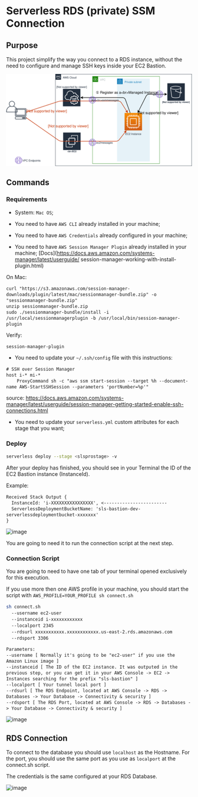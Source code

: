 # Serverless RDS (private) SSM Connection

## Purpose

This project simplify the way you connect to a RDS instance, without the need to configure and manage SSH keys inside your EC2 Bastion.

![image](https://github.com/MaksimAniskov/aws-ssh-bastion-ssm/raw/master/README.images/architecture-private.svg)

## Commands

### Requirements

- System: `Mac OS`;

- You need to have `AWS CLI` already installed in your machine;

- You need to have `AWS Credentials` already configured in your machine;

- You need to have `AWS Session Manager Plugin` already installed in your machine; [Docs](https://docs.aws.amazon.com/systems-manager/latest/userguide/
session-manager-working-with-install-plugin.html)

On Mac:
```
curl "https://s3.amazonaws.com/session-manager-downloads/plugin/latest/mac/sessionmanager-bundle.zip" -o "sessionmanager-bundle.zip"
unzip sessionmanager-bundle.zip
sudo ./sessionmanager-bundle/install -i /usr/local/sessionmanagerplugin -b /usr/local/bin/session-manager-plugin
```

Verify:
```
session-manager-plugin
```

- You need to update your `~/.ssh/config` file with this instructions:
```
# SSH over Session Manager
host i-* mi-*
    ProxyCommand sh -c "aws ssm start-session --target %h --document-name AWS-StartSSHSession --parameters 'portNumber=%p'"
```
source: https://docs.aws.amazon.com/systems-manager/latest/userguide/session-manager-getting-started-enable-ssh-connections.html

- You need to update your `serverless.yml` custom attributes for each stage that you want;

### Deploy 

```bash
serverless deploy --stage <slsprostage> -v
```

After your deploy has finished, you should see in your Terminal the ID of the EC2 Bastion instance (InstanceId). 

Example:
```
Received Stack Output {
  InstanceId: 'i-XXXXXXXXXXXXXXXX', <------------------------
  ServerlessDeploymentBucketName: 'sls-bastion-dev-serverlessdeploymentbucket-xxxxxxx'
}
```

![image](https://user-images.githubusercontent.com/232648/98142051-16bfb900-1ea6-11eb-83af-a981e7a15dcf.png)


You are going to need it to run the connection script at the next step.

### Connection Script

You are going to need to have one tab of your terminal opened exclusively for this execution.

If you use more then one AWS profile in your machine, you should start the script with `AWS_PROFILE=YOUR_PROFILE sh connect.sh`

```bash
sh connect.sh 
  --username ec2-user 
  --instanceid i-xxxxxxxxxxxx 
  --localport 2345 
  --rdsurl xxxxxxxxxxx.xxxxxxxxxxxx.us-east-2.rds.amazonaws.com 
  --rdsport 3306
```

```
Parameters:
--username [ Normally it's going to be "ec2-user" if you use the Amazon Linux image ]
--instanceid [ The ID of the EC2 instance. It was outputed in the previous step, or you can get it in your AWS Console -> EC2 -> Instances searching for the prefix "sls-bastion" ]
--localport [ Your tunnel local port ]
--rdsurl [ The RDS Endpoint, located at AWS Console -> RDS -> Databases -> Your Database -> Connectivity & security ]
--rdsport [ The RDS Port, located at AWS Console -> RDS -> Databases -> Your Database -> Connectivity & security ]
```

![image](https://user-images.githubusercontent.com/232648/98142462-951c5b00-1ea6-11eb-9d8b-e42d13a9113f.png)


## RDS Connection

To connect to the database you should use `localhost` as the Hostname. For the port, you should use the same port as you use as `localport` at the connect.sh script.

The credentials is the same configured at your RDS Database.

![image](https://user-images.githubusercontent.com/232648/98142520-a82f2b00-1ea6-11eb-8975-b6b600c1cdbc.png)
